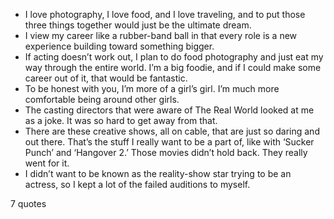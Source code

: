  - I love photography, I love food, and I love traveling, and to put those three things together would just be the ultimate dream.
 - I view my career like a rubber-band ball in that every role is a new experience building toward something bigger.
 - If acting doesn’t work out, I plan to do food photography and just eat my way through the entire world. I’m a big foodie, and if I could make some career out of it, that would be fantastic.
 - To be honest with you, I’m more of a girl’s girl. I’m much more comfortable being around other girls.
 - The casting directors that were aware of The Real World looked at me as a joke. It was so hard to get away from that.
 - There are these creative shows, all on cable, that are just so daring and out there. That’s the stuff I really want to be a part of, like with ‘Sucker Punch’ and ‘Hangover 2.’ Those movies didn’t hold back. They really went for it.
 - I didn’t want to be known as the reality-show star trying to be an actress, so I kept a lot of the failed auditions to myself.

7 quotes